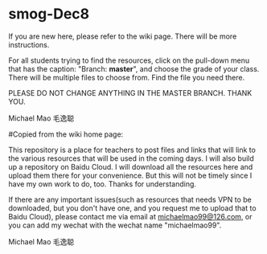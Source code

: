 # smog-Dec8

If you are new here, please refer to the wiki page. There will be more instructions. 

For all students trying to find the resources, click on the pull-down menu that has the caption: "Branch: **master**", and choose the grade of your class. There will be multiple files to choose from. Find the file you need there. 

PLEASE DO NOT CHANGE ANYTHING IN THE MASTER BRANCH. THANK YOU. 

Michael Mao
毛逸聪

#Copied from the wiki home page: 

This repository is a place for teachers to post files and links that will link to the various resources that will be used in the coming days. I will also build up a repository on Baidu Cloud. I will download all the resources here and upload them there for your convenience. But this will not be timely since I have my own work to do, too. Thanks for understanding.

If there are any important issues(such as resources that needs VPN to be downloaded, but you don't have one, and you request me to upload that to Baidu Cloud), please contact me via email at michaelmao99@126.com, or you can add my wechat with the wechat name "michaelmao99".

Michael Mao
毛逸聪
